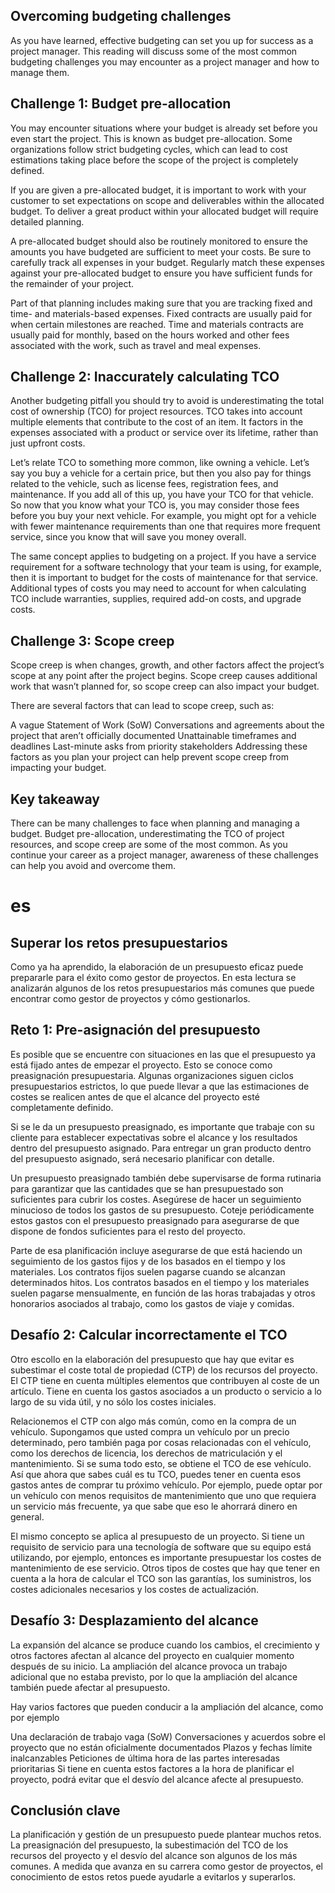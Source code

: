 ## Overcoming budgeting challenges
As you have learned, effective budgeting can set you up for success as a project manager. This reading will discuss some of the most common budgeting challenges you may encounter as a project manager and how to manage them.

## Challenge 1: Budget pre-allocation
You may encounter situations where your budget is already set before you even start the project. This is known as budget pre-allocation. Some organizations follow strict budgeting cycles, which can lead to cost estimations taking place before the scope of the project is completely defined.  

If you are given a pre-allocated budget, it is important to work with your customer to set expectations on scope and deliverables within the allocated budget. To deliver a great product within your allocated budget will require detailed planning.

A pre-allocated budget should also be routinely monitored to ensure the amounts you have budgeted are sufficient to meet your costs. Be sure to carefully track all expenses in your budget. Regularly match these expenses against your pre-allocated budget to ensure you have sufficient funds for the remainder of your project.

Part of that planning includes making sure that you are tracking fixed and time- and materials-based expenses. Fixed contracts are usually paid for when certain milestones are reached. Time and materials contracts are usually paid for monthly, based on the hours worked and other fees associated with the work, such as travel and meal expenses. 

## Challenge 2: Inaccurately calculating TCO
Another budgeting pitfall you should try to avoid is underestimating the total cost of ownership (TCO) for project resources. TCO takes into account multiple elements that contribute to the cost of an item. It factors in the expenses associated with a product or service over its lifetime, rather than just upfront costs. 

Let’s relate TCO to something more common, like owning a vehicle. Let’s say you buy a vehicle for a certain price, but then you also pay for things related to the vehicle, such as license fees, registration fees, and maintenance. If you add all of this up, you have your TCO for that vehicle. So now that you know what your TCO is, you may consider those fees before you buy your next vehicle. For example, you might opt for a vehicle with fewer maintenance requirements than one that requires more frequent service, since you know that will save you money overall. 

The same concept applies to budgeting on a project. If you have a service requirement for a software technology that your team is using, for example, then it is important to budget for the costs of maintenance for that service. Additional types of costs you may need to account for when calculating TCO include warranties, supplies, required add-on costs, and upgrade costs.

## Challenge 3: Scope creep
Scope creep is when changes, growth, and other factors affect the project’s scope at any point after the project begins. Scope creep causes additional work that wasn’t planned for, so scope creep can also impact your budget. 

There are several factors that can lead to scope creep, such as: 

A vague Statement of Work (SoW)
Conversations and agreements about the project that aren’t officially documented
Unattainable timeframes and deadlines
Last-minute asks from priority stakeholders
Addressing these factors as you plan your project can help prevent scope creep from impacting your budget.

## Key takeaway
There can be many challenges to face when planning and managing a budget. Budget pre-allocation, underestimating the TCO of project resources, and scope creep are some of the most common. As you continue your career as a project manager, awareness of these challenges can help you avoid and overcome them.
# es
## Superar los retos presupuestarios
Como ya ha aprendido, la elaboración de un presupuesto eficaz puede prepararle para el éxito como gestor de proyectos. En esta lectura se analizarán algunos de los retos presupuestarios más comunes que puede encontrar como gestor de proyectos y cómo gestionarlos.

## Reto 1: Pre-asignación del presupuesto
Es posible que se encuentre con situaciones en las que el presupuesto ya está fijado antes de empezar el proyecto. Esto se conoce como preasignación presupuestaria. Algunas organizaciones siguen ciclos presupuestarios estrictos, lo que puede llevar a que las estimaciones de costes se realicen antes de que el alcance del proyecto esté completamente definido.  

Si se le da un presupuesto preasignado, es importante que trabaje con su cliente para establecer expectativas sobre el alcance y los resultados dentro del presupuesto asignado. Para entregar un gran producto dentro del presupuesto asignado, será necesario planificar con detalle.

Un presupuesto preasignado también debe supervisarse de forma rutinaria para garantizar que las cantidades que se han presupuestado son suficientes para cubrir los costes. Asegúrese de hacer un seguimiento minucioso de todos los gastos de su presupuesto. Coteje periódicamente estos gastos con el presupuesto preasignado para asegurarse de que dispone de fondos suficientes para el resto del proyecto.

Parte de esa planificación incluye asegurarse de que está haciendo un seguimiento de los gastos fijos y de los basados en el tiempo y los materiales. Los contratos fijos suelen pagarse cuando se alcanzan determinados hitos. Los contratos basados en el tiempo y los materiales suelen pagarse mensualmente, en función de las horas trabajadas y otros honorarios asociados al trabajo, como los gastos de viaje y comidas. 

## Desafío 2: Calcular incorrectamente el TCO
Otro escollo en la elaboración del presupuesto que hay que evitar es subestimar el coste total de propiedad (CTP) de los recursos del proyecto. El CTP tiene en cuenta múltiples elementos que contribuyen al coste de un artículo. Tiene en cuenta los gastos asociados a un producto o servicio a lo largo de su vida útil, y no sólo los costes iniciales. 

Relacionemos el CTP con algo más común, como en la compra de un vehículo. Supongamos que usted compra un vehículo por un precio determinado, pero también paga por cosas relacionadas con el vehículo, como los derechos de licencia, los derechos de matriculación y el mantenimiento. Si se suma todo esto, se obtiene el TCO de ese vehículo. Así que ahora que sabes cuál es tu TCO, puedes tener en cuenta esos gastos antes de comprar tu próximo vehículo. Por ejemplo, puede optar por un vehículo con menos requisitos de mantenimiento que uno que requiera un servicio más frecuente, ya que sabe que eso le ahorrará dinero en general. 

El mismo concepto se aplica al presupuesto de un proyecto. Si tiene un requisito de servicio para una tecnología de software que su equipo está utilizando, por ejemplo, entonces es importante presupuestar los costes de mantenimiento de ese servicio. Otros tipos de costes que hay que tener en cuenta a la hora de calcular el TCO son las garantías, los suministros, los costes adicionales necesarios y los costes de actualización.

## Desafío 3: Desplazamiento del alcance
La expansión del alcance se produce cuando los cambios, el crecimiento y otros factores afectan al alcance del proyecto en cualquier momento después de su inicio. La ampliación del alcance provoca un trabajo adicional que no estaba previsto, por lo que la ampliación del alcance también puede afectar al presupuesto. 

Hay varios factores que pueden conducir a la ampliación del alcance, como por ejemplo 

Una declaración de trabajo vaga (SoW)
Conversaciones y acuerdos sobre el proyecto que no están oficialmente documentados
Plazos y fechas límite inalcanzables
Peticiones de última hora de las partes interesadas prioritarias
Si tiene en cuenta estos factores a la hora de planificar el proyecto, podrá evitar que el desvío del alcance afecte al presupuesto.

## Conclusión clave
La planificación y gestión de un presupuesto puede plantear muchos retos. La preasignación del presupuesto, la subestimación del TCO de los recursos del proyecto y el desvío del alcance son algunos de los más comunes. A medida que avanza en su carrera como gestor de proyectos, el conocimiento de estos retos puede ayudarle a evitarlos y superarlos.